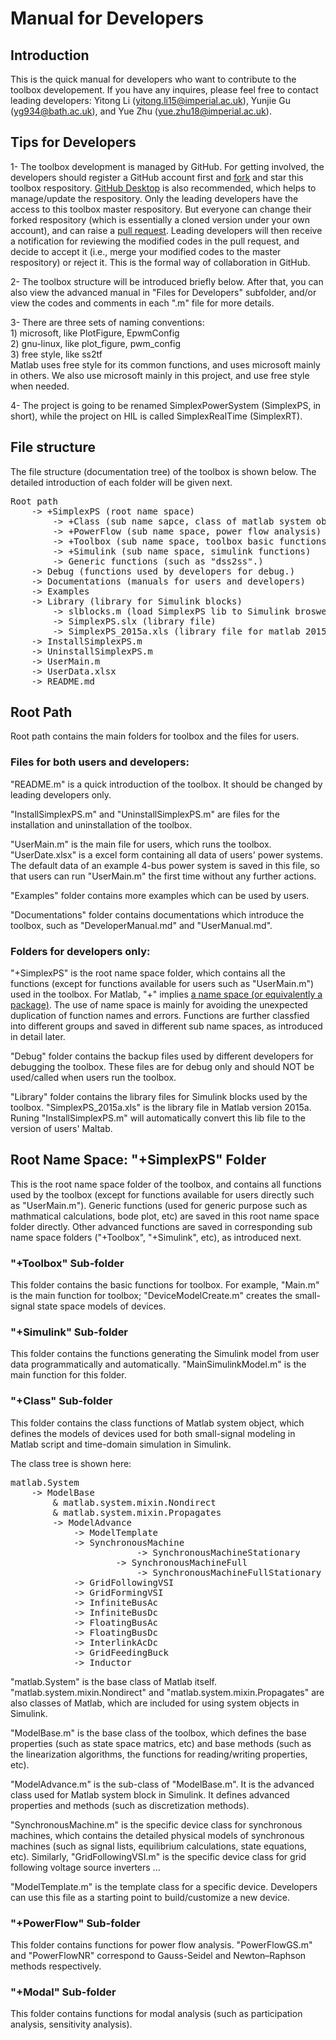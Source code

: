 # Manual for Developers

## Introduction

This is the quick manual for developers who want to contribute to the toolbox developement. If you have any inquires, please feel free to contact leading developers: Yitong Li (yitong.li15@imperial.ac.uk), Yunjie Gu (yg934@bath.ac.uk), and Yue Zhu (yue.zhu18@imperial.ac.uk).
 
## Tips for Developers

1- The toolbox development is managed by GitHub. For getting involved, the developers should register a GitHub account first and [fork](https://docs.github.com/en/github/getting-started-with-github/fork-a-repo) and star this toolbox respository. [GitHub Desktop](https://desktop.github.com/) is also recommended, which helps to manage/update the respository. Only the leading developers have the access to this toolbox master respository. But everyone can change their forked respository (which is essentially a cloned version under your own account), and can raise a [pull request](https://docs.github.com/en/github/collaborating-with-issues-and-pull-requests/about-pull-requests). Leading developers will then receive a notification for reviewing the modified codes in the pull request, and decide to accept it (i.e., merge your modified codes to the master respository) or reject it. This is the formal way of collaboration in GitHub.

2- The toolbox structure will be introduced briefly below. After that, you can also view the advanced manual in "Files for Developers" subfolder, and/or view the codes and comments in each ".m" file for more details.

3- There are three sets of naming conventions:  
    1) microsoft, like PlotFigure, EpwmConfig  
    2) gnu-linux, like plot_figure, pwm_config  
    3) free style, like ss2tf  
Matlab uses free style for its common functions, and uses microsoft mainly in others. We also use microsoft mainly in this project, and use free style when needed.

4- The project is going to be renamed SimplexPowerSystem (SimplexPS, in short), while the project on HIL is called SimplexRealTime (SimplexRT).

## File structure

The file structure (documentation tree) of the toolbox is shown below. The detailed introduction of each folder will be given next.

<pre>
Root path  
	-> +SimplexPS (root name space)  
		-> +Class (sub name sapce, class of matlab system object)  
		-> +PowerFlow (sub name space, power flow analysis)  
		-> +Toolbox (sub name space, toolbox basic functions)  
		-> +Simulink (sub name space, simulink functions)  
		-> Generic functions (such as "dss2ss".)  
	-> Debug (functions used by developers for debug.)  
	-> Documentations (manuals for users and developers)  
	-> Examples  
	-> Library (library for Simulink blocks)  
		-> slblocks.m (load SimplexPS lib to Simulink broswer)  
		-> SimplexPS.slx (library file)  
		-> SimplexPS_2015a.xls (library file for matlab 2015a)  
	-> InstallSimplexPS.m  
	-> UninstallSimplexPS.m  
	-> UserMain.m  
	-> UserData.xlsx  
	-> README.md
</pre>

## Root Path 

Root path contains the main folders for toolbox and the files for users.

### Files for both users and developers:

"README.m" is a quick introduction of the toolbox. It should be changed by leading developers only.

"InstallSimplexPS.m" and "UninstallSimplexPS.m" are files for the installation and uninstallation of the toolbox.

"UserMain.m" is the main file for users, which runs the toolbox. "UserDate.xlsx" is a excel form containing all data of users' power systems. The default data of an example 4-bus power system is saved in this file, so that users can run "UserMain.m" the first time without any further actions.

"Examples" folder contains more examples which can be used by users.

"Documentations" folder contains documentations which introduce the toolbox, such as "DeveloperManual.md" and "UserManual.md".

### Folders for developers only:

"+SimplexPS" is the root name space folder, which contains all the functions (except for functions available for users such as "UserMain.m") used in the toolbox. For Matlab, "+" implies [a name space (or equivalently a package)](https://uk.mathworks.com/help/matlab/matlab_oop/scoping-classes-with-packages.html). The use of name space is mainly for avoiding the unexpected duplication of function names and errors. Functions are further classfied into different groups and saved in different sub name spaces, as introduced in detail later.

"Debug" folder contains the backup files used by different developers for debugging the toolbox. These files are for debug only and should NOT be used/called when users run the toolbox.

"Library" folder contains the library files for Simulink blocks used by the toolbox. "SimplexPS_2015a.xls" is the library file in Matlab version 2015a. Runing "InstallSimplexPS.m" will automatically convert this lib file to the version of users' Maltab.

## Root Name Space: "+SimplexPS" Folder

This is the root name space folder of the toolbox, and contains all functions used by the toolbox (except for functions available for users directly such as "UserMain.m"). Generic functions (used for generic purpose such as mathmatical calculations, bode plot, etc) are saved in this root name space folder directly. Other advanced functions are saved in corresponding sub name space folders ("+Toolbox", "+Simulink", etc), as introduced next.

### "+Toolbox" Sub-folder

This folder contains the basic functions for toolbox. For example, "Main.m" is the main function for toolbox; "DeviceModelCreate.m" creates the small-signal state space models of devices.

### "+Simulink" Sub-folder

This folder contains the functions generating the Simulink model from user data programmatically and automatically. "MainSimulinkModel.m" is the main function for this folder.

### "+Class" Sub-folder

This folder contains the class functions of Matlab system object, which defines the models of devices used for both small-signal modeling in Matlab script and time-domain simulation in Simulink.

The class tree is shown here:

<pre>
matlab.System  
	-> ModelBase  
		& matlab.system.mixin.Nondirect  
		& matlab.system.mixin.Propagates  
		-> ModelAdvance  
			-> ModelTemplate  
			-> SynchronousMachine
                		-> SynchronousMachineStationary
            		-> SynchronousMachineFull
                		-> SynchronousMachineFullStationary
			-> GridFollowingVSI           
			-> GridFormingVSI             
			-> InfiniteBusAc               
			-> InfiniteBusDc              
			-> FloatingBusAc               
			-> FloatingBusDc              
			-> InterlinkAcDc               
			-> GridFeedingBuck            
			-> Inductor                     
</pre>

"matlab.System" is the base class of Matlab itself. "matlab.system.mixin.Nondirect" and "matlab.system.mixin.Propagates" are also classes of Matlab, which are included for using system objects in Simulink.

"ModelBase.m" is the base class of the toolbox, which defines the base properties (such as state space matrics, etc) and base methods (such as the linearization algorithms, the functions for reading/writing properties, etc).

"ModelAdvance.m" is the sub-class of "ModelBase.m". It is the advanced class used for Matlab system block in Simulink. It defines advanced properties and methods (such as discretization methods).

"SynchronousMachine.m" is the specific device class for synchronous machines, which contains the detailed physical models of synchronous machines (such as signal lists, equilibrium calculations, state equations, etc). Similarly, "GridFollowingVSI.m" is the specific device class for grid following voltage source inverters ...

"ModelTemplate.m" is the template class for a specific device. Developers can use this file as a starting point to build/customize a new device.

### "+PowerFlow" Sub-folder

This folder contains functions for power flow analysis. "PowerFlowGS.m" and "PowerFlowNR" correspond to Gauss-Seidel and Newton–Raphson methods respectively.

### "+Modal" Sub-folder

This folder contains functions for modal analysis (such as participation analysis, sensitivity analysis).